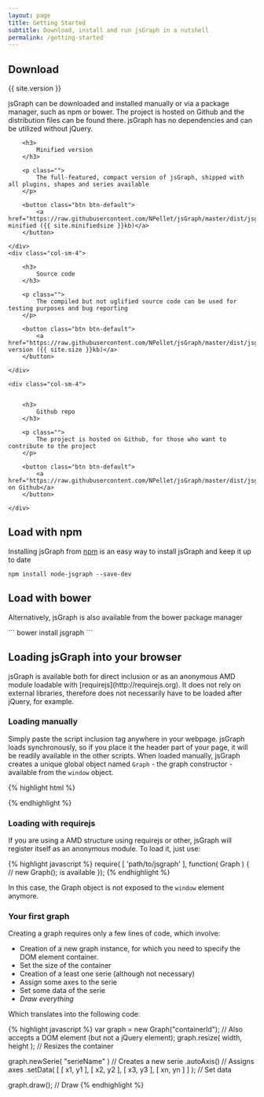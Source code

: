 ```yaml
---
layout: page
title: Getting Started
subtitle: Download, install and run jsGraph in a nutshell
permalink: /getting-started
---
```


Download
-----------
{{ site.version }}

<p class="larger">
	jsGraph can be downloaded and installed manually or via a package manager, such as npm or bower. The project is hosted on Github and the distribution files can be found there. jsGraph has no dependencies and can be utilized without jQuery.
</p>

<div class="row" id="jsgraph-download">
	<div class="col-sm-4">

		<h3>
			Minified version
		</h3>

		<p class="">
			The full-featured, compact version of jsGraph, shipped with all plugins, shapes and series available
		</p>

		<button class="btn btn-default">
			<a href="https://raw.githubusercontent.com/NPellet/jsGraph/master/dist/jsgraph.min.js">Download minified ({{ site.minifiedsize }}kb)</a>
		</button>

	</div>
	<div class="col-sm-4">

		<h3>
			Source code
		</h3>

		<p class="">
			The compiled but not uglified source code can be used for testing purposes and bug reporting
		</p>

		<button class="btn btn-default">
			<a href="https://raw.githubusercontent.com/NPellet/jsGraph/master/dist/jsgraph.js">Expanded version ({{ site.size }}kb)</a>
		</button>

	</div>

	<div class="col-sm-4">


		<h3>
			Github repo
		</h3>

		<p class="">
			The project is hosted on Github, for those who want to contribute to the project
		</p>

		<button class="btn btn-default">
			<a href="https://raw.githubusercontent.com/NPellet/jsGraph/master/dist/jsgraph.js">View on Github</a>
		</button>

	</div>
</div>


Load with npm
-------
<p class="larger">


Installing jsGraph from <a href="http://npmjs.org">npm</a> is an easy way to install jsGraph and keep it up to date

</p>

```
npm install node-jsgraph --save-dev
```

Load with bower
-------
<p class="larger">
	Alternatively, jsGraph is also available from the bower package manager
</p>
```
bower install jsgraph
```


Loading jsGraph into your browser
--------
<p class="larger">
	jsGraph is available both for direct inclusion or as an anonymous AMD module loadable with [requirejs](http://requirejs.org). It does not rely on external libraries, therefore does not necessarily have to be loaded after jQuery, for example.
</p>

### Loading manually

Simply paste the script inclusion tag anywhere in your webpage. jsGraph loads synchronously, so if you place it the header part of your page, it will be readily available in the other scripts. When loaded manually, jsGraph creates a unique global object named ```Graph``` - the graph constructor - available from the ```window``` object.

{% highlight html %}
<!-- Includes jsGraph library -->
<script src="path/to/jsgraph/jsgraph.min.js"></script>
{% endhighlight %}

### Loading with requirejs

If you are using a AMD structure using requirejs or other, jsGraph will register itself as an anonymous module. To load it, just use:

{% highlight javascript %}
require( [ 'path/to/jsgraph' ], function( Graph ) {
  // new Graph(); is available
});
{% endhighlight %}

In this case, the Graph object is not exposed to the ```window``` element anymore.

### Your first graph

Creating a graph requires only a few lines of code, which involve:

* Creation of a new graph instance, for which you need to specify the DOM element container.
* Set the size of the container
* Creation of a least one serie (although not necessary)
* Assign some axes to the serie
* Set some data of the serie
* *Draw everything*

Which translates into the following code:

{% highlight javascript %}
var graph = new Graph("containerId"); // Also accepts a DOM element (but not a jQuery element);
graph.resize( width, height );	// Resizes the container

graph.newSerie( "serieName" ) // Creates a new serie
	.autoAxis()	// Assigns axes
	.setData( [ [ x1, y1 ], [ x2, y2 ], [ x3, y3 ], [ xn, yn ] ] ); // Set data

graph.draw(); // Draw
{% endhighlight %}